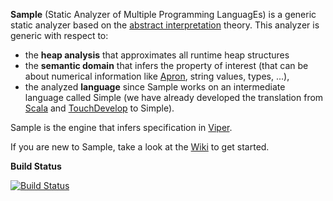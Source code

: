 **Sample** (Static Analyzer of Multiple Programming LanguagEs) is a generic static analyzer
based on the [abstract interpretation](http://en.wikipedia.org/wiki/Abstract_interpretation) theory.
This analyzer is generic with respect to:

* the **heap analysis** that approximates all runtime heap structures
* the **semantic domain** that infers the property of interest
  (that can be about numerical information like [Apron](http://apron.cri.ensmp.fr/library/), string values, types, ...),
* the analyzed **language** since Sample works on an intermediate language called Simple
  (we have already developed the translation from [Scala](http://www.scala-lang.org/) and [TouchDevelop](https://www.touchdevelop.com/) to Simple).

Sample is the engine that infers specification in [Viper](http://www.pm.inf.ethz.ch/research/viper.html).

If you are new to Sample, take a look at the [Wiki](https://bitbucket.org/viperproject/sample/wiki) to get started.

**Build Status**

[![Build Status](https://pmbuilds.inf.ethz.ch/buildStatus/icon?job=sample)](https://pmbuilds.inf.ethz.ch/job/sample/)